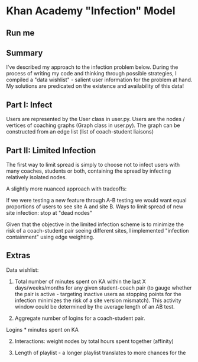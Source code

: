 Khan Academy "Infection" Model
============

## Run me

## Summary

I've described my approach to the infection problem below. During the process of writing my code and thinking through possible strategies, I compiled a "data wishlist" - salient user information for the problem at hand. My solutions are predicated on the existence and availability of this data!

## Part I: Infect

Users are represented by the User class in user.py. Users are the nodes / vertices of coaching graphs (Graph class in user.py). The graph can be constructed from an edge list (list of coach-student liaisons)

## Part II: Limited Infection

The first way to limit spread is simply to choose not to infect users with many coaches, students or both, containing the spread by infecting relatively isolated nodes.

A slightly more nuanced approach with tradeoffs:

If we were testing a new feature through A-B testing we would want equal proportions of users to see site A and site B. Ways to limit spread of new site infection: stop at "dead nodes"

Given that the objective in the limited infection scheme is to minimize the risk of a coach-student pair seeing different sites, I implemented "infection containment" using edge weighting. 

## Extras

Data wishlist:
1. Total number of minutes spent on KA within the last X days/weeks/months for any given student-coach pair (to gauge whether the pair is active - targeting inactive users as stopping points for the infection minimizes the risk of a site version mismatch). This activity window could be determined by the average length of an AB test.

2. Aggregate number of logins for a coach-student pair.

Logins * minutes spent on KA

2. Interactions: weight nodes by total hours spent together (affinity)

3. Length of playlist - a longer playlist translates to more chances for the 
